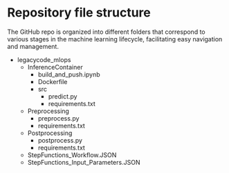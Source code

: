 # Repository file structure

The GitHub repo is organized into different folders that correspond to various stages in the machine learning lifecycle, facilitating easy navigation and management. 


* legacycode_mlops
  - InferenceContainer
    - build_and_push.ipynb
    - Dockerfile
    - src
      - predict.py
      - requirements.txt
  - Preprocessing
    - preprocess.py
    - requirements.txt
  - Postprocessing
    - postprocess.py
    - requirements.txt
  - StepFunctions_Workflow.JSON
  - StepFunctions_Input_Parameters.JSON
